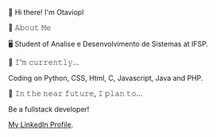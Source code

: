 👋 Hi there! I'm Otaviopl



📖 𝙰𝚋𝚘𝚞𝚝 𝙼𝚎

🖥 Student of Analise e Desenvolvimento de Sistemas at IFSP.

🔨 𝙸'𝚖 𝚌𝚞𝚛𝚛𝚎𝚗𝚝𝚕𝚢...

Coding on Python, CSS, Html, C, Javascript, Java and PHP.


🎯 𝙸𝚗 𝚝𝚑𝚎 𝚗𝚎𝚊𝚛 𝚏𝚞𝚝𝚞𝚛𝚎, 𝙸 𝚙𝚕𝚊𝚗 𝚝𝚘...

Be a fullstack developer!

[My LinkedIn Profile](https://www.linkedin.com/in/otávio-pereira-lopes-603432218/).

